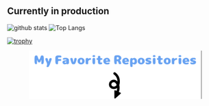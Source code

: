## Currently in production

<div align="left"> 
  <img alt="github stats" height="164.5px" src="https://github-readme-stats.vercel.app/api?username=mizutanimeen&count_private=true&show_icons=true" />
  <img alt="Top Langs" height="164.5px" src="https://github-readme-stats.vercel.app/api/top-langs/?username=mizutanimeen&layout=compact&hide=c,asp,objective-c,makefile,c%2B%2B,objective-c%2B%2B,c%23,shaderlab" />
</div>

[![trophy](https://github-profile-trophy.vercel.app/?username=mizutanimeen&column=8)](https://github.com/ryo-ma/github-profile-trophy)

<p align="center">
  <img src="gif/repositories.gif" width="80%">
</p>
<!--
**mizutanimeen/mizutanimeen** is a ✨ _special_ ✨ repository because its `README.md` (this file) appears on your GitHub profile.

Here are some ideas to get you started:

- 🔭 I’m currently working on ...
- 🌱 I’m currently learning ...
- 👯 I’m looking to collaborate on ...
- 🤔 I’m looking for help with ...
- 💬 Ask me about ...
- 📫 How to reach me: ...
- 😄 Pronouns: ...
- ⚡ Fun fact: ...

https://zenn.dev/yutakatay/articles/kirakira-github-profile
-->


